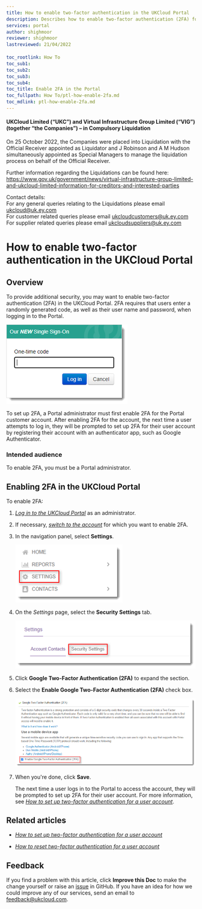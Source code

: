 ```yaml
---
title: How to enable two-factor authentication in the UKCloud Portal
description: Describes how to enable two-factor authentication (2FA) for a UKCloud Portal account
services: portal
author: shighmoor
reviewer: shighmoor
lastreviewed: 21/04/2022

toc_rootlink: How To
toc_sub1: 
toc_sub2:
toc_sub3:
toc_sub4:
toc_title: Enable 2FA in the Portal
toc_fullpath: How To/ptl-how-enable-2fa.md
toc_mdlink: ptl-how-enable-2fa.md
---
```


#### UKCloud Limited (“UKC”) and Virtual Infrastructure Group Limited (“VIG”) (together “the Companies”) – in Compulsory Liquidation

On 25 October 2022, the Companies were placed into Liquidation with the Official Receiver appointed as Liquidator and J Robinson and A M Hudson simultaneously appointed as Special Managers to manage the liquidation process on behalf of the Official Receiver.

Further information regarding the Liquidations can be found here: <https://www.gov.uk/government/news/virtual-infrastructure-group-limited-and-ukcloud-limited-information-for-creditors-and-interested-parties>

Contact details:<br>
For any general queries relating to the Liquidations please email <ukcloud@uk.ey.com><br>
For customer related queries please email <ukcloudcustomers@uk.ey.com><br>
For supplier related queries please email <ukcloudsuppliers@uk.ey.com>

# How to enable two-factor authentication in the UKCloud Portal

## Overview

To provide additional security, you may want to enable two-factor authentication (2FA) in the UKCloud Portal. 2FA requires that users enter a randomly generated code, as well as their user name and password, when logging in to the Portal.

![Two-Factor Authentication dialog box in the UKCloud Portal](images/ptl-2fa.png)

To set up 2FA, a Portal administrator must first enable 2FA for the Portal customer account. After enabling 2FA for the account, the next time a user attempts to log in, they will be prompted to set up 2FA for their user account by registering their account with an authenticator app, such as Google Authenticator.

### Intended audience

To enable 2FA, you must be a Portal administrator.

## Enabling 2FA in the UKCloud Portal

To enable 2FA:

1. [*Log in to the UKCloud Portal*](ptl-gs.md#logging-in-to-the-ukcloud-portal) as an administrator.

2. If necessary, [*switch to the account*](ptl-how-switch-account.md) for which you want to enable 2FA.

3. In the navigation panel, select **Settings**.

   ![Settings menu option in the UKCloud Portal](images/ptl-mnu-settings.png)

4. On the *Settings* page, select the **Security Settings** tab.

   ![Security Settings tab of the Settings page](images/ptl-settings-tab-security.png)

5. Click **Google Two-Factor Authentication (2FA)** to expand the section.

6. Select the **Enable Google Two-Factor Authentication (2FA)** check box.

   ![Enable 2FA security setting](images/ptl-2fa-enable.png)

7. When you're done, click **Save**.

   The next time a user logs in to the Portal to access the account, they will be prompted to set up 2FA for their user account. For more information, see [*How to set up two-factor authentication for a user account*](ptl-how-setup-2fa.md).

## Related articles

- [*How to set up two-factor authentication for a user account*](ptl-how-setup-2fa.md)

- [*How to reset two-factor authentication for a user account*](ptl-how-reset-2fa.md)

## Feedback

If you find a problem with this article, click **Improve this Doc** to make the change yourself or raise an [issue](https://github.com/UKCloud/documentation/issues) in GitHub. If you have an idea for how we could improve any of our services, send an email to <feedback@ukcloud.com>.

